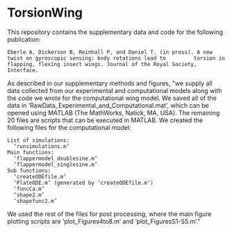 TorsionWing
===========
This repository contains the supplementary data and code for the following publication: 

    Eberle A, Dickerson B, Reinhall P, and Daniel T. (in press). A new twist on gyroscopic sensing: body rotations lead to         torsion in flapping, flexing insect wings. Journal of the Royal Society, Interface. 

As described in our supplementary methods and figures, "we supply all data collected from our experimental and computational models along with the code we wrote for the computational wing model.  We saved all of the data in ‘RawData_Experimental_and_Computational.mat’, which
can be opened using MATLAB (The MathWorks, Natick, MA, USA). The remaining 20 files are scripts that can be executed in MATLAB. We created the following files for the computational model:

    List of simulations: 
      ‘runsimulations.m’ 
    Main functions:
      ‘flappermodel_doublesine.m’
      ‘flappermodel_singlesine.m’ 
    Sub functions:
      ‘createODEfile.m’
      ‘PlateODE.m’ (generated by ‘createODEfile.m’) 
      ‘funcCa.m’
      ‘shape2.m’
      ‘shapefunc2.m’
      
We used the rest of the files for post processing, where the main figure plotting scripts are ‘plot_Figures4to8.m’ and ‘plot_FiguresS1-S5.m’."

